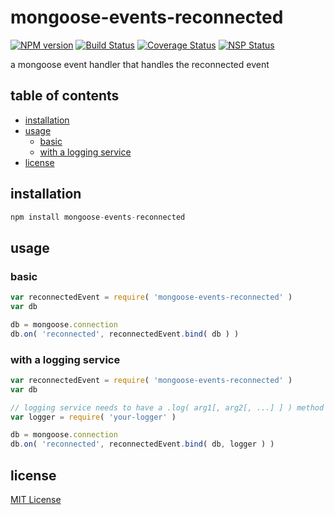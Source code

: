 # mongoose-events-reconnected
[![NPM version][npm-image]][npm-url] [![Build Status][travis-image]][travis-url] [![Coverage Status][coveralls-image]][coveralls-url] [![NSP Status][nsp-image]][nsp-url]

a mongoose event handler that handles the reconnected event

## table of contents
* [installation](#installation)
* [usage](#usage)
    * [basic](#basic)
    * [with a logging service](#with-a-logging-service)
* [license](#license)

## installation
```javascript
npm install mongoose-events-reconnected
```

## usage
### basic
```javascript
var reconnectedEvent = require( 'mongoose-events-reconnected' )
var db

db = mongoose.connection
db.on( 'reconnected', reconnectedEvent.bind( db ) )
```

### with a logging service
```javascript
var reconnectedEvent = require( 'mongoose-events-reconnected' )
var db

// logging service needs to have a .log( arg1[, arg2[, ...] ] ) method
var logger = require( 'your-logger' )

db = mongoose.connection
db.on( 'reconnected', reconnectedEvent.bind( db, logger ) )
```

## license
[MIT License][mit-license]

[coveralls-image]: https://coveralls.io/repos/github/mongoose-events/reconnected/badge.svg?branch=master
[coveralls-url]: https://coveralls.io/github/mongoose-events/reconnected?branch=master
[mit-license]: https://raw.githubusercontent.com/mongoose-events/reconnected/master/license.txt
[npm-image]: https://img.shields.io/npm/v/mongoose-events-reconnected.svg
[npm-url]: https://www.npmjs.com/package/mongoose-events-reconnected
[nsp-image]: https://nodesecurity.io/orgs/mongoose-events/projects/2b261b35-a299-4c28-b104-80e72164c7b2/badge
[nsp-url]: https://nodesecurity.io/orgs/mongoose-events/projects/2b261b35-a299-4c28-b104-80e72164c7b2
[travis-image]: https://travis-ci.org/mongoose-events/reconnected.svg?branch=master
[travis-url]: https://travis-ci.org/mongoose-events/reconnected
